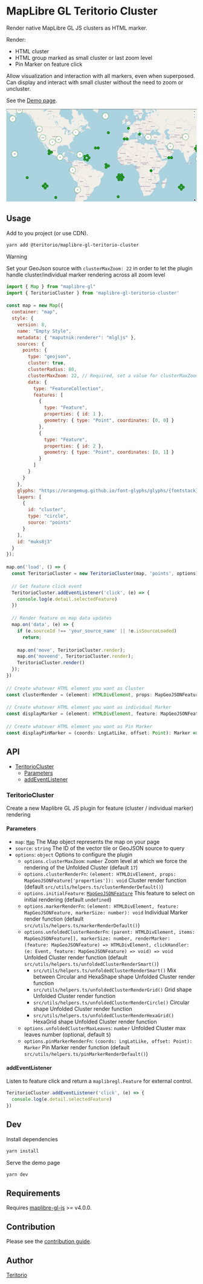 # MapLibre GL Teritorio Cluster

Render native MapLibre GL JS clusters as HTML marker.

Render:
- HTML cluster
- HTML group marked as small cluster or last zoom level
- Pin Marker on feature click

Allow visualization and interaction with all markers, even when superposed.
Can display and interact with small cluster without the need to zoom or uncluster.

See the [Demo page](https://teritorio.github.io/maplibre-gl-teritorio-cluster/index.html).

![alt text](image.png)

## Usage

Add to you project (or use CDN).
```bash
yarn add @teritorio/maplibre-gl-teritorio-cluster
```

> [!WARNING]
> Set your GeoJson source with `clusterMaxZoom: 22` in order to let the plugin handle cluster/individual marker rendering across all zoom level

```js
import { Map } from "maplibre-gl"
import { TeritorioCluster } from 'maplibre-gl-teritorio-cluster'

const map = new Map({
  container: "map",
  style: {
    version: 8,
    name: "Empty Style",
    metadata: { "maputnik:renderer": "mlgljs" },
    sources: {
      points: {
        type: "geojson",
        cluster: true,
        clusterRadius: 80,
        clusterMaxZoom: 22, // Required, set a value for clusterMaxZoom
        data: {
          type: "FeatureCollection",
          features: [
            {
              type: "Feature",
              properties: { id: 1 },
              geometry: { type: "Point", coordinates: [0, 0] }
            },
            {
              type: "Feature",
              properties: { id: 2 },
              geometry: { type: "Point", coordinates: [0, 1] }
            }
          ]
        }
      }
    },
    glyphs: "https://orangemug.github.io/font-glyphs/glyphs/{fontstack}/{range}.pbf",
    layers: [
      {
        id: "cluster",
        type: "circle",
        source: "points"
      }
    ],
    id: "muks8j3"
  }
});

map.on('load', () => {
  const TeritorioCluster = new TeritorioCluster(map, 'points', options)

  // Get feature click event
  TeritorioCluster.addEventListener('click', (e) => {
    console.log(e.detail.selectedFeature)
  })

  // Render feature on map data updates
  map.on('data', (e) => {
    if (e.sourceId !== 'your_source_name' || !e.isSourceLoaded)
      return;

    map.on('move', TeritorioCluster.render);
    map.on('moveend', TeritorioCluster.render);
    TeritorioCluster.render()
  });
})

// Create whatever HTML element you want as Cluster
const clusterRender = (element: HTMLDivElement, props: MapGeoJSONFeature['properties'], size?: number): void => {}

// Create whatever HTML element you want as individual Marker
const displayMarker = (element: HTMLDivElement, feature: MapGeoJSONFeature, size?: number): void => {}

// Create whatever HTML element you want as Pin Marker
const displayPinMarker = (coords: LngLatLike, offset: Point): Marker => {}
```

## API

- [TeritorioCluster](#teritoriocluster)
  - [Parameters](#parameters)
  - [addEventListener](#addeventlistener)

### TeritorioCluster

Create a new Maplibre GL JS plugin for feature (cluster / individual marker) rendering

#### Parameters

  - `map`: [`Map`](https://maplibre.org/maplibre-gl-js/docs/API/classes/Map/) The Map object represents the map on your page
  - `source`: `string` The ID of the vector tile or GeoJSON source to query
  - `options`: `object` Options to configure the plugin
    - `options.clusterMaxZoom`: `number` Zoom level at which we force the rendering of the Unfolded Cluster (default `17`)
    - `options.clusterRenderFn`: `(element: HTMLDivElement, props: MapGeoJSONFeature['properties']): void` Cluster render function (default `src/utils/helpers.ts/clusterRenderDefault()`)
    - `options.initialFeature`: [`MapGeoJSONFeature`](https://maplibre.org/maplibre-gl-js/docs/API/type-aliases/MapGeoJSONFeature/) This feature to select on initial rendering (default `undefined`)
    - `options.markerRenderFn`: `(element: HTMLDivElement, feature: MapGeoJSONFeature, markerSize: number): void` Individual Marker render function (default `src/utils/helpers.ts/markerRenderDefault()`)
    - `options.unfoldedClusterRenderFn`: `(parent: HTMLDivElement, items: MapGeoJSONFeature[], markerSize: number, renderMarker: (feature: MapGeoJSONFeature) => HTMLDivElement, clickHandler: (e: Event, feature: MapGeoJSONFeature) => void) => void` Unfolded Cluster render function (default `src/utils/helpers.ts/unfoldedClusterRenderSmart()`)
      - `src/utils/helpers.ts/unfoldedClusterRenderSmart()` Mix between Circular and HexaShape shape Unfolded Cluster render function
      - `src/utils/helpers.ts/unfoldedClusterRenderGrid()` Grid shape Unfolded Cluster render function
      - `src/utils/helpers.ts/unfoldedClusterRenderCircle()` Circular shape Unfolded Cluster render function
      - `src/utils/helpers.ts/unfoldedClusterRenderHexaGrid()` HexaGrid shape Unfolded Cluster render function
    - `options.unfoldedClusterMaxLeaves`: `number` Unfolded Cluster max leaves number (optional, default `5`)
    - `options.pinMarkerRenderFn`: `(coords: LngLatLike, offset: Point): Marker` Pin Marker render function (default `src/utils/helpers.ts/pinMarkerRenderDefault()`)

#### addEventListener

Listen to feature click and return a `maplibregl.Feature` for external control.

```js
TeritorioCluster.addEventListener('click', (e) => {
  console.log(e.detail.selectedFeature)
})

```

## Dev
Install dependencies
```bash
yarn install
```

Serve the demo page
```bash
yarn dev
```

## Requirements

Requires [maplibre-gl-js](https://github.com/maplibre/maplibre-gl-js) >= v4.0.0.

## Contribution

Please see the [contribution guide](CONTRIBUTING.md).

## Author

[Teritorio](https://teritorio.fr)
